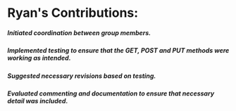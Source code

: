 # Ryan's Contributions:
##### Initiated coordination between group members.
##### Implemented testing to ensure that the GET, POST and PUT methods were working as intended.
##### Suggested necessary revisions based on testing.
##### Evaluated commenting and documentation to ensure that necessary detail was included.
